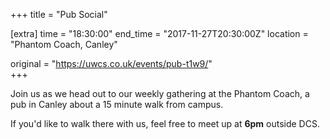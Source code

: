 +++
title = "Pub Social"

[extra]
time = "18:30:00"
end_time = "2017-11-27T20:30:00Z"
location = "Phantom Coach, Canley"

original = "https://uwcs.co.uk/events/pub-t1w9/"    
+++

Join us as we head out to our weekly gathering at the Phantom Coach, a pub in Canley about a 15 minute walk from campus.

  

If you'd like to walk there with us, feel free to meet up at **6pm** outside DCS.

